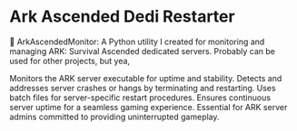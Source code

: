 # Ark Ascended Dedi Restarter

🦖 ArkAscendedMonitor: A Python utility I created for monitoring and managing ARK: Survival Ascended dedicated servers. Probably can be used for other projects, but yea,

Monitors the ARK server executable for uptime and stability.
Detects and addresses server crashes or hangs by terminating and restarting.
Uses batch files for server-specific restart procedures.
Ensures continuous server uptime for a seamless gaming experience.
Essential for ARK server admins committed to providing uninterrupted gameplay.
